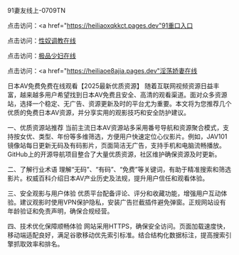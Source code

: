 
 91妻友线上-0709TN

点击访问：<a href="https://heiliaoxqkkct.pages.dev"91重口入口</a>

点击访问：<a href="https://heiliaoow5kzm.pages.dev">性奴调教在线</a>

点击访问：<a href="https://heiliaozj3tjd.pages.dev">极品少妇在线</a>

点击访问：<a href="https://heiliaoe8ajia.pages.dev"淫荡娇妻在线</a>


日本AV免费免费在线观看【2025最新优质资源】
随着互联网视频资源日益丰富，越来越多用户希望找到日本AV免费且安全、高清的观看渠道。面对众多资源站，选择一个稳定、无广告、资源更新及时的平台尤为重要。本文将为您推荐几个优质的免费日本AV资源，并分享实用的观影技巧和安全防护建议。

一、优质资源站推荐
当前主流日本AV资源站多采用番号导航和资源聚合模式，支持按女优、类型、年份等多维筛选，方便用户快速定位心仪影片。例如，JAV101镜像站每日更新无码及有码影片，页面简洁无广告，支持手机和电脑流畅播放。GitHub上的开源导航项目整合了大量优质资源，社区维护确保资源及时更新。

二、了解行业术语
理解“无码”、“有码”、“免费”等关键词，有助于精准搜索和筛选影片。权威百科介绍日本AV产业历史及法规，提升用户信任和观看体验。

三、安全观影与用户体验
优质平台配备评论、评分和收藏功能，增强用户互动体验。建议观影时使用VPN保护隐私，安装广告拦截插件避免弹窗。正规网站设有年龄验证和免责声明，确保合规经营。

四、技术优化保障顺畅体验
网站采用HTTPS，确保安全访问。页面加载速度快，移动端适配良好，满足谷歌移动优先索引标准。结合结构化数据标注，提高搜索引擎抓取效率和排名。




<span style="display:none;">[Canonical link]( https://github.com/dtn20250709/100000 ）</span>
